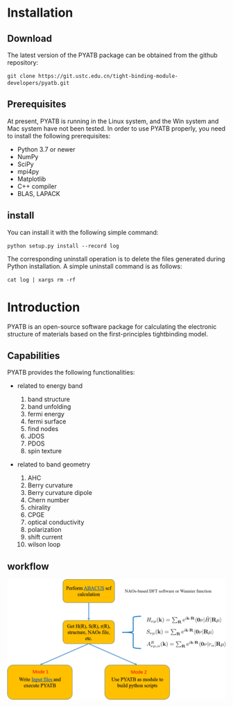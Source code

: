 # Installation

## Download

The latest version of the PYATB package can be obtained from the github repository:

```shell
git clone https://git.ustc.edu.cn/tight-binding-module-developers/pyatb.git
```

## Prerequisites

At present, PYATB is running in the Linux system, and the Win system and Mac system have not been tested. In order to use PYATB properly, you need to install the following prerequisites:

- Python 3.7 or newer
- NumPy
- SciPy
- mpi4py
- Matplotlib
- C++ compiler
- BLAS, LAPACK

## install

You can install it with the following simple command:

```shell
python setup.py install --record log
```

The corresponding uninstall operation is to delete the files generated during Python installation. A simple uninstall command is as follows:

```shell
cat log | xargs rm -rf
```


# Introduction

PYATB is an open-source software package for calculating the electronic structure of materials based on the first-principles tightbinding model. 

## Capabilities

PYATB provides the following functionalities:

- related to energy band
  1. band structure
  2. band unfolding
  3. fermi energy
  4. fermi surface
  5. find nodes
  6. JDOS
  7. PDOS
  8. spin texture

- related to band geometry
  1.  AHC
  2. Berry curvature
  3. Berry curvature dipole
  4. Chern number
  5. chirality
  6. CPGE
  7. optical conductivity
  8. polarization
  9. shift current
  10. wilson loop

## workflow

![workflow](workflow.png)


